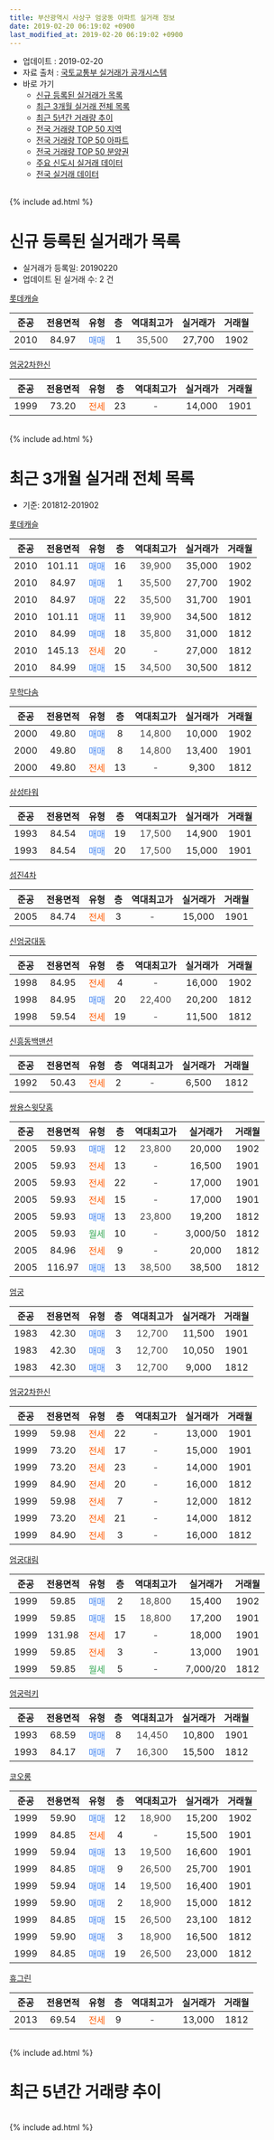 ```yaml
---
title: 부산광역시 사상구 엄궁동 아파트 실거래 정보
date: 2019-02-20 06:19:02 +0900
last_modified_at: 2019-02-20 06:19:02 +0900
---
```


* 업데이트 : 2019-02-20
* 자료 출처 : [국토교통부 실거래가 공개시스템](http://rt.molit.go.kr)
* 바로 가기
    * [신규 등록된 실거래가 목록](#신규-등록된-실거래가-목록)
    * [최근 3개월 실거래 전체 목록](#최근-3개월-실거래-전체-목록)
    * [최근 5년간 거래량 추이](#최근-5년간-거래량-추이)
    * [전국 거래량 TOP 50 지역](https://inasie.github.io/apt-trade-info/최근-3개월-전국에서-가장-거래가-많이-발생한-지역)
    * [전국 거래량 TOP 50 아파트](https://inasie.github.io/apt-trade-info/최근-3개월-전국에서-가장-거래가-많이-발생한-아파트)
    * [전국 거래량 TOP 50 분양권](https://inasie.github.io/apt-trade-info/최근-3개월-전국에서-가장-거래가-많이-발생한-분양권)
    * [주요 신도시 실거래 데이터](https://inasie.github.io/apt-trade-info/주요-신도시)
    * [전국 실거래 데이터](https://inasie.github.io/apt-trade-info/전국)
<br>
{% include ad.html %}
<br>

# 신규 등록된 실거래가 목록
* 실거래가 등록일: 20190220
* 업데이트 된 실거래 수: 2 건


[롯데캐슬](https://search.naver.com/search.naver?query=%EB%B6%80%EC%82%B0%EA%B4%91%EC%97%AD%EC%8B%9C+%EC%82%AC%EC%83%81%EA%B5%AC+%EC%97%84%EA%B6%81%EB%8F%99+%EB%A1%AF%EB%8D%B0%EC%BA%90%EC%8A%AC)

|준공|전용면적|유형|층|역대최고가|실거래가|거래월|
|:---:|:---:|:---:|:---:|:---:|:---:|:---:|
|2010|84.97|<span style="color:#4285f3">매매</span>|1|<span style="color:#444444">35,500</span>|27,700|1902|

[엄궁2차한신](https://search.naver.com/search.naver?query=%EB%B6%80%EC%82%B0%EA%B4%91%EC%97%AD%EC%8B%9C+%EC%82%AC%EC%83%81%EA%B5%AC+%EC%97%84%EA%B6%81%EB%8F%99+%EC%97%84%EA%B6%812%EC%B0%A8%ED%95%9C%EC%8B%A0)

|준공|전용면적|유형|층|역대최고가|실거래가|거래월|
|:---:|:---:|:---:|:---:|:---:|:---:|:---:|
|1999|73.20|<span style="color:#ff5a00">전세</span>|23|<span style="color:#444444">-</span>|14,000|1901|


<br>
{% include ad.html %}
<br>

# 최근 3개월 실거래 전체 목록
* 기준: 201812-201902


[롯데캐슬](https://search.naver.com/search.naver?query=%EB%B6%80%EC%82%B0%EA%B4%91%EC%97%AD%EC%8B%9C+%EC%82%AC%EC%83%81%EA%B5%AC+%EC%97%84%EA%B6%81%EB%8F%99+%EB%A1%AF%EB%8D%B0%EC%BA%90%EC%8A%AC)

|준공|전용면적|유형|층|역대최고가|실거래가|거래월|
|:---:|:---:|:---:|:---:|:---:|:---:|:---:|
|2010|101.11|<span style="color:#4285f3">매매</span>|16|<span style="color:#444444">39,900</span>|35,000|1902|
|2010|84.97|<span style="color:#4285f3">매매</span>|1|<span style="color:#444444">35,500</span>|27,700|1902|
|2010|84.97|<span style="color:#4285f3">매매</span>|22|<span style="color:#444444">35,500</span>|31,700|1901|
|2010|101.11|<span style="color:#4285f3">매매</span>|11|<span style="color:#444444">39,900</span>|34,500|1812|
|2010|84.99|<span style="color:#4285f3">매매</span>|18|<span style="color:#444444">35,800</span>|31,000|1812|
|2010|145.13|<span style="color:#ff5a00">전세</span>|20|<span style="color:#444444">-</span>|27,000|1812|
|2010|84.99|<span style="color:#4285f3">매매</span>|15|<span style="color:#444444">34,500</span>|30,500|1812|

[무학다솜](https://search.naver.com/search.naver?query=%EB%B6%80%EC%82%B0%EA%B4%91%EC%97%AD%EC%8B%9C+%EC%82%AC%EC%83%81%EA%B5%AC+%EC%97%84%EA%B6%81%EB%8F%99+%EB%AC%B4%ED%95%99%EB%8B%A4%EC%86%9C)

|준공|전용면적|유형|층|역대최고가|실거래가|거래월|
|:---:|:---:|:---:|:---:|:---:|:---:|:---:|
|2000|49.80|<span style="color:#4285f3">매매</span>|8|<span style="color:#444444">14,800</span>|10,000|1902|
|2000|49.80|<span style="color:#4285f3">매매</span>|8|<span style="color:#444444">14,800</span>|13,400|1901|
|2000|49.80|<span style="color:#ff5a00">전세</span>|13|<span style="color:#444444">-</span>|9,300|1812|

[삼성타워](https://search.naver.com/search.naver?query=%EB%B6%80%EC%82%B0%EA%B4%91%EC%97%AD%EC%8B%9C+%EC%82%AC%EC%83%81%EA%B5%AC+%EC%97%84%EA%B6%81%EB%8F%99+%EC%82%BC%EC%84%B1%ED%83%80%EC%9B%8C)

|준공|전용면적|유형|층|역대최고가|실거래가|거래월|
|:---:|:---:|:---:|:---:|:---:|:---:|:---:|
|1993|84.54|<span style="color:#4285f3">매매</span>|19|<span style="color:#444444">17,500</span>|14,900|1901|
|1993|84.54|<span style="color:#4285f3">매매</span>|20|<span style="color:#444444">17,500</span>|15,000|1901|

[섬진4차](https://search.naver.com/search.naver?query=%EB%B6%80%EC%82%B0%EA%B4%91%EC%97%AD%EC%8B%9C+%EC%82%AC%EC%83%81%EA%B5%AC+%EC%97%84%EA%B6%81%EB%8F%99+%EC%84%AC%EC%A7%844%EC%B0%A8)

|준공|전용면적|유형|층|역대최고가|실거래가|거래월|
|:---:|:---:|:---:|:---:|:---:|:---:|:---:|
|2005|84.74|<span style="color:#ff5a00">전세</span>|3|<span style="color:#444444">-</span>|15,000|1901|

[신엄궁대동](https://search.naver.com/search.naver?query=%EB%B6%80%EC%82%B0%EA%B4%91%EC%97%AD%EC%8B%9C+%EC%82%AC%EC%83%81%EA%B5%AC+%EC%97%84%EA%B6%81%EB%8F%99+%EC%8B%A0%EC%97%84%EA%B6%81%EB%8C%80%EB%8F%99)

|준공|전용면적|유형|층|역대최고가|실거래가|거래월|
|:---:|:---:|:---:|:---:|:---:|:---:|:---:|
|1998|84.95|<span style="color:#ff5a00">전세</span>|4|<span style="color:#444444">-</span>|16,000|1902|
|1998|84.95|<span style="color:#4285f3">매매</span>|20|<span style="color:#444444">22,400</span>|20,200|1812|
|1998|59.54|<span style="color:#ff5a00">전세</span>|19|<span style="color:#444444">-</span>|11,500|1812|

[신흥동백맨션](https://search.naver.com/search.naver?query=%EB%B6%80%EC%82%B0%EA%B4%91%EC%97%AD%EC%8B%9C+%EC%82%AC%EC%83%81%EA%B5%AC+%EC%97%84%EA%B6%81%EB%8F%99+%EC%8B%A0%ED%9D%A5%EB%8F%99%EB%B0%B1%EB%A7%A8%EC%85%98)

|준공|전용면적|유형|층|역대최고가|실거래가|거래월|
|:---:|:---:|:---:|:---:|:---:|:---:|:---:|
|1992|50.43|<span style="color:#ff5a00">전세</span>|2|<span style="color:#444444">-</span>|6,500|1812|

[쌍용스윗닷홈](https://search.naver.com/search.naver?query=%EB%B6%80%EC%82%B0%EA%B4%91%EC%97%AD%EC%8B%9C+%EC%82%AC%EC%83%81%EA%B5%AC+%EC%97%84%EA%B6%81%EB%8F%99+%EC%8C%8D%EC%9A%A9%EC%8A%A4%EC%9C%97%EB%8B%B7%ED%99%88)

|준공|전용면적|유형|층|역대최고가|실거래가|거래월|
|:---:|:---:|:---:|:---:|:---:|:---:|:---:|
|2005|59.93|<span style="color:#4285f3">매매</span>|12|<span style="color:#444444">23,800</span>|20,000|1902|
|2005|59.93|<span style="color:#ff5a00">전세</span>|13|<span style="color:#444444">-</span>|16,500|1901|
|2005|59.93|<span style="color:#ff5a00">전세</span>|22|<span style="color:#444444">-</span>|17,000|1901|
|2005|59.93|<span style="color:#ff5a00">전세</span>|15|<span style="color:#444444">-</span>|17,000|1901|
|2005|59.93|<span style="color:#4285f3">매매</span>|13|<span style="color:#444444">23,800</span>|19,200|1812|
|2005|59.93|<span style="color:#34a853">월세</span>|10|<span style="color:#444444">-</span>|3,000/50|1812|
|2005|84.96|<span style="color:#ff5a00">전세</span>|9|<span style="color:#444444">-</span>|20,000|1812|
|2005|116.97|<span style="color:#4285f3">매매</span>|13|<span style="color:#444444">38,500</span>|38,500|1812|

[엄궁](https://search.naver.com/search.naver?query=%EB%B6%80%EC%82%B0%EA%B4%91%EC%97%AD%EC%8B%9C+%EC%82%AC%EC%83%81%EA%B5%AC+%EC%97%84%EA%B6%81%EB%8F%99+%EC%97%84%EA%B6%81)

|준공|전용면적|유형|층|역대최고가|실거래가|거래월|
|:---:|:---:|:---:|:---:|:---:|:---:|:---:|
|1983|42.30|<span style="color:#4285f3">매매</span>|3|<span style="color:#444444">12,700</span>|11,500|1901|
|1983|42.30|<span style="color:#4285f3">매매</span>|3|<span style="color:#444444">12,700</span>|10,050|1901|
|1983|42.30|<span style="color:#4285f3">매매</span>|3|<span style="color:#444444">12,700</span>|9,000|1812|

[엄궁2차한신](https://search.naver.com/search.naver?query=%EB%B6%80%EC%82%B0%EA%B4%91%EC%97%AD%EC%8B%9C+%EC%82%AC%EC%83%81%EA%B5%AC+%EC%97%84%EA%B6%81%EB%8F%99+%EC%97%84%EA%B6%812%EC%B0%A8%ED%95%9C%EC%8B%A0)

|준공|전용면적|유형|층|역대최고가|실거래가|거래월|
|:---:|:---:|:---:|:---:|:---:|:---:|:---:|
|1999|59.98|<span style="color:#ff5a00">전세</span>|22|<span style="color:#444444">-</span>|13,000|1901|
|1999|73.20|<span style="color:#ff5a00">전세</span>|17|<span style="color:#444444">-</span>|15,000|1901|
|1999|73.20|<span style="color:#ff5a00">전세</span>|23|<span style="color:#444444">-</span>|14,000|1901|
|1999|84.90|<span style="color:#ff5a00">전세</span>|20|<span style="color:#444444">-</span>|16,000|1812|
|1999|59.98|<span style="color:#ff5a00">전세</span>|7|<span style="color:#444444">-</span>|12,000|1812|
|1999|73.20|<span style="color:#ff5a00">전세</span>|21|<span style="color:#444444">-</span>|14,000|1812|
|1999|84.90|<span style="color:#ff5a00">전세</span>|3|<span style="color:#444444">-</span>|16,000|1812|

[엄궁대림](https://search.naver.com/search.naver?query=%EB%B6%80%EC%82%B0%EA%B4%91%EC%97%AD%EC%8B%9C+%EC%82%AC%EC%83%81%EA%B5%AC+%EC%97%84%EA%B6%81%EB%8F%99+%EC%97%84%EA%B6%81%EB%8C%80%EB%A6%BC)

|준공|전용면적|유형|층|역대최고가|실거래가|거래월|
|:---:|:---:|:---:|:---:|:---:|:---:|:---:|
|1999|59.85|<span style="color:#4285f3">매매</span>|2|<span style="color:#444444">18,800</span>|15,400|1902|
|1999|59.85|<span style="color:#4285f3">매매</span>|15|<span style="color:#444444">18,800</span>|17,200|1901|
|1999|131.98|<span style="color:#ff5a00">전세</span>|17|<span style="color:#444444">-</span>|18,000|1901|
|1999|59.85|<span style="color:#ff5a00">전세</span>|3|<span style="color:#444444">-</span>|13,000|1901|
|1999|59.85|<span style="color:#34a853">월세</span>|5|<span style="color:#444444">-</span>|7,000/20|1812|

[엄궁럭키](https://search.naver.com/search.naver?query=%EB%B6%80%EC%82%B0%EA%B4%91%EC%97%AD%EC%8B%9C+%EC%82%AC%EC%83%81%EA%B5%AC+%EC%97%84%EA%B6%81%EB%8F%99+%EC%97%84%EA%B6%81%EB%9F%AD%ED%82%A4)

|준공|전용면적|유형|층|역대최고가|실거래가|거래월|
|:---:|:---:|:---:|:---:|:---:|:---:|:---:|
|1993|68.59|<span style="color:#4285f3">매매</span>|8|<span style="color:#444444">14,450</span>|10,800|1901|
|1993|84.17|<span style="color:#4285f3">매매</span>|7|<span style="color:#444444">16,300</span>|15,500|1812|


<script async src="//pagead2.googlesyndication.com/pagead/js/adsbygoogle.js"></script>
<!-- 기본 -->
<ins class="adsbygoogle"
     style="display:block"
     data-ad-client="ca-pub-2446590836940007"
     data-ad-slot="1659523306"
     data-ad-format="auto"
     data-full-width-responsive="true"></ins>
<script>
(adsbygoogle = window.adsbygoogle || []).push({});
</script>


[코오롱](https://search.naver.com/search.naver?query=%EB%B6%80%EC%82%B0%EA%B4%91%EC%97%AD%EC%8B%9C+%EC%82%AC%EC%83%81%EA%B5%AC+%EC%97%84%EA%B6%81%EB%8F%99+%EC%BD%94%EC%98%A4%EB%A1%B1)

|준공|전용면적|유형|층|역대최고가|실거래가|거래월|
|:---:|:---:|:---:|:---:|:---:|:---:|:---:|
|1999|59.90|<span style="color:#4285f3">매매</span>|12|<span style="color:#444444">18,900</span>|15,200|1902|
|1999|84.85|<span style="color:#ff5a00">전세</span>|4|<span style="color:#444444">-</span>|15,500|1901|
|1999|59.94|<span style="color:#4285f3">매매</span>|13|<span style="color:#444444">19,500</span>|16,600|1901|
|1999|84.85|<span style="color:#4285f3">매매</span>|9|<span style="color:#444444">26,500</span>|25,700|1901|
|1999|59.94|<span style="color:#4285f3">매매</span>|14|<span style="color:#444444">19,500</span>|16,400|1901|
|1999|59.90|<span style="color:#4285f3">매매</span>|2|<span style="color:#444444">18,900</span>|15,000|1812|
|1999|84.85|<span style="color:#4285f3">매매</span>|15|<span style="color:#444444">26,500</span>|23,100|1812|
|1999|59.90|<span style="color:#4285f3">매매</span>|3|<span style="color:#444444">18,900</span>|16,500|1812|
|1999|84.85|<span style="color:#4285f3">매매</span>|19|<span style="color:#444444">26,500</span>|23,000|1812|

[휴그린](https://search.naver.com/search.naver?query=%EB%B6%80%EC%82%B0%EA%B4%91%EC%97%AD%EC%8B%9C+%EC%82%AC%EC%83%81%EA%B5%AC+%EC%97%84%EA%B6%81%EB%8F%99+%ED%9C%B4%EA%B7%B8%EB%A6%B0)

|준공|전용면적|유형|층|역대최고가|실거래가|거래월|
|:---:|:---:|:---:|:---:|:---:|:---:|:---:|
|2013|69.54|<span style="color:#ff5a00">전세</span>|9|<span style="color:#444444">-</span>|13,000|1812|


<br>
{% include ad.html %}
<br>

# 최근 5년간 거래량 추이


<div style="width:100%;">
    <canvas id="deal_progress" height="200"></canvas>
</div>

<script>
new Chart(document.getElementById("deal_progress"), {
    type: 'line',
    data: {
        labels: ['201402','201403','201404','201405','201406','201407','201408','201409','201410','201411','201412','201501','201502','201503','201504','201505','201506','201507','201508','201509','201510','201511','201512','201601','201602','201603','201604','201605','201606','201607','201608','201609','201610','201611','201612','201701','201702','201703','201704','201705','201706','201707','201708','201709','201710','201711','201712','201801','201802','201803','201804','201805','201806','201807','201808','201809','201810','201811','201812','201901','201902'],
        datasets: [{
            label: '매매',
            pointRadius: 1,
            data: [56, 64, 49, 28, 46, 33, 46, 55, 61, 39, 36, 40, 41, 63, 63, 43, 34, 63, 42, 47, 46, 41, 45, 27, 27, 50, 71, 37, 51, 70, 55, 49, 58, 50, 46, 21, 38, 34, 24, 34, 42, 47, 34, 29, 31, 29, 13, 24, 13, 40, 14, 25, 13, 10, 21, 23, 28, 23, 12, 11, 6],
            borderColor: "rgba(255, 201, 14, 1)",
            backgroundColor: "rgba(255, 201, 14, 0.5)",
            fill: false,
            lineTension: 0
        },{
            label: '전월세',
            pointRadius: 1,
            data: [21, 22, 23, 33, 33, 18, 17, 14, 29, 18, 17, 15, 18, 31, 18, 31, 28, 27, 22, 14, 17, 8, 33, 23, 18, 24, 27, 19, 26, 15, 16, 22, 22, 20, 18, 10, 27, 17, 15, 28, 11, 19, 18, 15, 13, 21, 19, 23, 17, 25, 21, 17, 20, 15, 11, 21, 19, 12, 12, 10, 1],
            borderColor: "rgba(0, 141, 185, 1)",
            backgroundColor: "rgba(0, 141, 185, 0.5)",
            fill: false,
            lineTension: 0
        }
        ]
    },
    options: {
        responsive: true,
        title: {
            display: false
        },
        tooltips: {
            mode: 'index',
            intersect: false
        },
        hover: {
            mode: 'nearest',
            intersect: true
        },
        scales: {
            xAxes: [{
                display: true,
                scaleLabel: {
                    display: true,
                    labelString: '년/월'
                }
            }],
            yAxes: [{
                display: true,
                ticks: {
                    suggestedMin: 0,
                },
                scaleLabel: {
                    display: true,
                    labelString: '실거래 수'
                }
            }]
        }
    }
});

</script>


<br>
{% include ad.html %}
<br>

